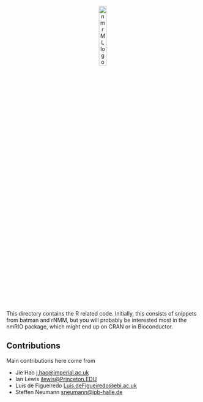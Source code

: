 <p align="center">
<img width="20%" src="https://raw.github.com/nmrML/nmrML/master/docs/logo/images/horizontal-logo-500.png" alt="nmrML logo" >
</p>

This directory contains the R related code. Initially, this consists of snippets 
from batman and rNMM, but you will probably be interested most in the nmRIO package,
which might end up on CRAN or in Bioconductor.

## Contributions

Main contributions here come from 

* Jie Hao <j.hao@imperial.ac.uk>
* Ian Lewis <ilewis@Princeton.EDU>
* Luis de Figueiredo <Luis.deFigueiredo@ebi.ac.uk>
* Steffen Neumann <sneumann@ipb-halle.de>



